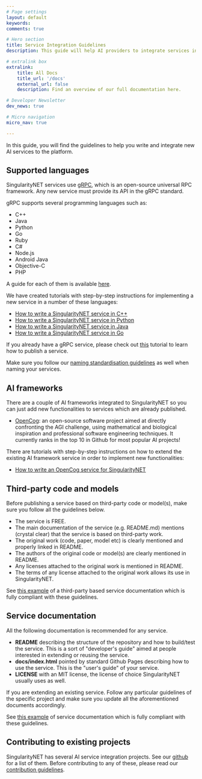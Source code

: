 ```yaml
---
# Page settings
layout: default
keywords:
comments: true

# Hero section
title: Service Integration Guidelines
description: This guide will help AI providers to integrate services into the platform.

# extralink box
extralink:
    title: All Docs
    title_url: '/docs'
    external_url: false
    description: Find an overview of our full documentation here.

# Developer Newsletter
dev_news: true

# Micro navigation
micro_nav: true

---
```

In this guide, you will find the guidelines to help you write and integrate new AI services to the platform.

## Supported languages
SingularityNET services use [gRPC](https://grpc.io/), which is an open-source universal RPC
framework. Any new service must provide its API in the gRPC standard.

gRPC supports several programming languages such as:
- C++
- Java
- Python
- Go
- Ruby
- C#
- Node.js
- Android Java
- Objective-C
- PHP

A guide for each of them is available [here](https://grpc.io/docs/).

We have created tutorials with step-by-step instructions for implementing a new
service in a number of these languages:

- [How to write a SingularityNET service in C++](/tutorials/cpp)
- [How to write a SingularityNET service in Python](/tutorials/python)
- [How to write a SingularityNET service in Java](/tutorials/java)
- [How to write a SingularityNET service in Go](/tutorials/go)

If you already have a gRPC service, please check out [this](/tutorials/publish) tutorial to learn how to publish a service.

Make sure you follow our [naming standardisation guidelines](/docs/all/naming-standard) as well when naming your services.

## AI frameworks
There are a couple of AI frameworks integrated to SingularityNET so you can just add new functionalities to services which are already published.

- [OpenCog](https://opencog.org/): an open-source software project aimed at directly confronting the AGI challenge, using mathematical and biological inspiration and professional software engineering techniques. It currently ranks in the top 10 in Github for most popular AI projects!

There are tutorials with step-by-step instructions on how to extend the existing AI framework service in order to implement new functionalities:
- [How to write an OpenCog service for SingularityNET](/tutorials/opencog)

## Third-party code and models
Before publishing a service based on third-party code or model(s), make sure
you follow all the guidelines below.

- The service is FREE.
- The main documentation of the service (e.g. README.md) mentions (crystal clear) that the service is based on third-party work.
- The original work (code, paper, model etc) is clearly mentioned and properly linked in README.
- The authors of the original code or model(s) are clearly mentioned in README.
- Any licenses attached to the original work is mentioned in README.
- The terms of any license attached to the original work allows its use in SingularityNET.

See [this example](https://github.com/singnet/dnn-model-services) of a third-party based service documentation which is fully compliant with these guidelines.

## Service documentation
All the following documentation is recommended for any service.

- **README** describing the structure of the repository and how to build/test the service. This is a sort of "developer's guide" aimed at people interested in extending or reusing the service.
- **docs/index.html** pointed by standard Github Pages describing how to use the service. This is the "user's guide" of your service.
- **LICENSE** with an MIT license, the license of choice SingularityNET usually uses as well.

If you are extending an existing service. Follow any particular guidelines of the specific project and make sure you update all the aforementioned documents accordingly.

See [this example](https://github.com/singnet/opencog-services) of service documentation which is fully compliant with these guidelines.

## Contributing to existing projects
SingularityNET has several AI service integration projects. See our [github](https://github.com/singnet) for a list of them. Before contributing to any of these, please read our [contribution guidelines](/docs/all/contribute/contribute).
